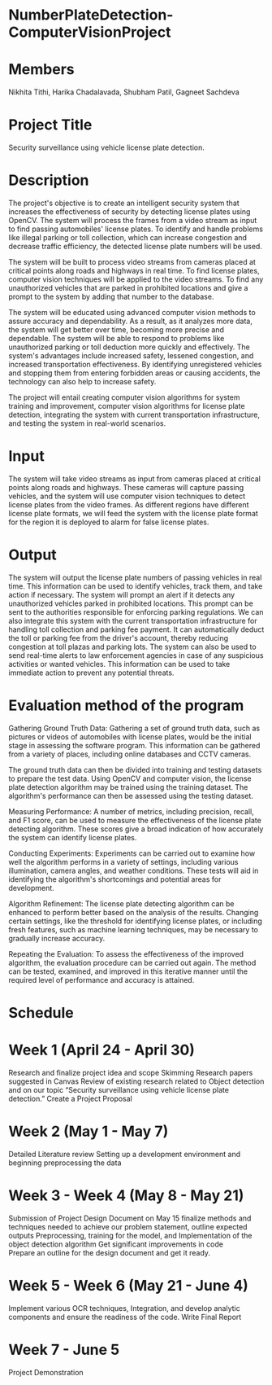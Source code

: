 # NumberPlateDetection-ComputerVisionProject
# Members
Nikhita Tithi, Harika Chadalavada, Shubham Patil, Gagneet Sachdeva

# Project Title 
Security surveillance using vehicle license plate detection.

# Description 
The project's objective is to create an intelligent security system that increases the effectiveness of security by detecting license plates using OpenCV. The system will process the frames from a video stream as input to find passing automobiles' license plates. To identify and handle problems like illegal parking or toll collection, which can increase congestion and decrease traffic efficiency, the detected license plate numbers will be used.

The system will be built to process video streams from cameras placed at critical points along roads and highways in real time. To find license plates, computer vision techniques will be applied to the video streams. To find any unauthorized vehicles that are parked in prohibited locations and give a prompt to the system by adding that number to the database.

The system will be educated using advanced computer vision methods to assure accuracy and dependability. As a result, as it analyzes more data, the system will get better over time, becoming more precise and dependable. The system will be able to respond to problems like unauthorized parking or toll deduction more quickly and effectively. The system's advantages include increased safety, lessened congestion, and increased transportation effectiveness. By identifying unregistered vehicles and stopping them from entering forbidden areas or causing accidents, the technology can also help to increase safety.

The project will entail creating computer vision algorithms for system training and improvement, computer vision algorithms for license plate detection, integrating the system with current transportation infrastructure, and testing the system in real-world scenarios.

# Input

The system will take video streams as input from cameras placed at critical points along roads and highways. These cameras will capture passing vehicles, and the system will use computer vision techniques to detect license plates from the video frames. As different regions have different license plate formats, we will feed the system with the license plate format for the region it is deployed to alarm for false license plates. 

# Output

The system will output the license plate numbers of passing vehicles in real time. This information can be used to identify vehicles, track them, and take action if necessary. The system will prompt an alert if it detects any unauthorized vehicles parked in prohibited locations. This prompt can be sent to the authorities responsible for enforcing parking regulations. We can also integrate this system with the current transportation infrastructure for handling toll collection and parking fee payment. It can automatically deduct the toll or parking fee from the driver's account, thereby reducing congestion at toll plazas and parking lots. The system can also be used to send real-time alerts to law enforcement agencies in case of any suspicious activities or wanted vehicles. This information can be used to take immediate action to prevent any potential threats.

# Evaluation method of the program

Gathering Ground Truth Data: Gathering a set of ground truth data, such as pictures or videos of automobiles with license plates, would be the initial stage in assessing the software program. This information can be gathered from a variety of places, including online databases and CCTV cameras.

The ground truth data can then be divided into training and testing datasets to prepare the test data. Using OpenCV and computer vision, the license plate detection algorithm may be trained using the training dataset. The algorithm's performance can then be assessed using the testing dataset.

Measuring Performance: A number of metrics, including precision, recall, and F1 score, can be used to measure the effectiveness of the license plate detecting algorithm. These scores give a broad indication of how accurately the system can identify license plates.

Conducting Experiments: Experiments can be carried out to examine how well the algorithm performs in a variety of settings, including various illumination, camera angles, and weather conditions. These tests will aid in identifying the algorithm's shortcomings and potential areas for development.

Algorithm Refinement: The license plate detecting algorithm can be enhanced to perform better based on the analysis of the results. Changing certain settings, like the threshold for identifying license plates, or including fresh features, such as machine learning techniques, may be necessary to gradually increase accuracy.

Repeating the Evaluation: To assess the effectiveness of the improved algorithm, the evaluation procedure can be carried out again. The method can be tested, examined, and improved in this iterative manner until the required level of performance and accuracy is attained.

# Schedule

# Week 1 (April 24 - April 30)
Research and finalize project idea and scope
Skimming Research papers suggested in Canvas
Review of existing research related to Object detection and on our topic “Security surveillance using vehicle license plate detection.”
Create a Project Proposal

# Week 2 (May 1 - May 7)
Detailed Literature review
Setting up a development environment and beginning preprocessing the data

# Week 3 - Week 4 (May 8 - May 21)
Submission of Project Design Document on May 15
finalize methods and techniques needed to achieve our problem statement, outline expected outputs
Preprocessing, training for the model, and Implementation of the object detection algorithm
Get significant improvements in code  
Prepare an outline for the design document and get it ready.

# Week 5 - Week 6 (May 21 - June 4)
Implement various OCR techniques, Integration, and develop analytic components and ensure the readiness of the code.
Write Final Report

# Week 7 - June 5
Project Demonstration
